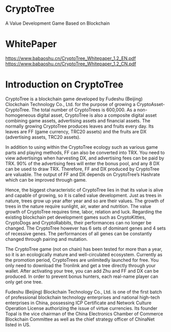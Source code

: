 # CryptoTree
A Value Development Game Based on Blockchain

# WhitePaper
https://www.babaoshu.cn/CryptoTree_Whitepaper_1.2_EN.pdf
https://www.babaoshu.cn/CryptoTree_Whitepaper_1.2_CN.pdf

# Introduction on CryptoTree
CryptoTree is a blockchain game developed by Fudeshu (Beijing) Clockchain Technology Co., Ltd. for the purpose of growing a CryptoAsset-CryptoTree. The total number of CryptoTrees is 600,000. As a non-homogeneous digital asset, CryptoTree is also a composite digital asset combining game assets, advertising assets and financial assets. The normally growing CryptoTree produces leaves and fruits every day. Its leaves are FF (game currency, TRC20 assets) and the fruits are DX (advertising assets, TRC20 assets).

In addition to using within the CryptoTree ecology such as various game parts and playing methods, FF can also be converted into TRX. You need to view advertisings when harvesting DX, and advertising fees can be paid by TRX. 90% of the advertising fees will enter the bonus pool, and any 8 DX can be used to draw TRX. Therefore, FF and DX produced by CryptoTree are valuable. The output of FF and DX depends on CryptoTree’s Hashrate which can be improved through game.

Hence, the biggest characteristic of CryptoTree lies in that its value is alive and capable of growing, so it is called value development. Just as trees in nature, trees grow up year after year and so are their values. The growth of trees in the nature require sunlight, air, water and nutrition. The value growth of CryptoTree requires time, labor, relation and luck. Regarding the existing blockchain pet development games such as CryptoKitties, CryptoDogs and CryptoRabbits, their performances can no longer be changed. The CryptoTree however has 6 sets of dominant genes and 4 sets of recessive genes. The performances of all genes can be constantly changed through pairing and mutation.

The CryptoTree game (not on chain) has been tested for more than a year, so it is an ecologically mature and well-circulated ecosystem. Currently as the promotion period, CryptoTrees are unlimitedly launched for free. You only need to download the Tronlink and get a tree directly through your wallet. After activating your tree, you can add Zhu and FF and DX can be produced. In order to prevent bonus hunters, each real-name player can only get one tree.

Fudeshu (Beijing) Blockchain Technology Co., Ltd. is one of the first batch of professional blockchain technology enterprises and national high-tech enterprises in China, possessing ICP Certificate and Network Culture Operation License authorizing the issue of virtue currencies. Its founder Topal is the vice chairman of the China Electronics Chamber of Commerce Blockchain Committee as well as the chief strategy officer of ChinaNet listed in US.
